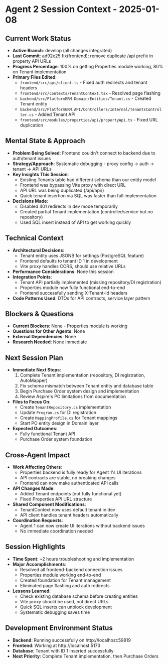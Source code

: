 # Agent 2 Session Context - 2025-01-08

## Current Work Status
- **Active Branch**: develop (all changes integrated)
- **Last Commit**: ad92e25 fix(frontend): remove duplicate /api prefix in property API URLs
- **Progress Percentage**: 100% on getting Properties module working, 80% on Tenant implementation
- **Primary Files Edited**: 
  - `frontend/src/api/client.ts` - Fixed auth redirects and tenant headers
  - `frontend/src/contexts/TenantContext.tsx` - Resolved page flashing
  - `backend/src/PlatformERM.Domain/Entities/Tenant.cs` - Created Tenant entity
  - `backend/src/PlatformERM.API/Controllers/Internal/TenantsController.cs` - Added Tenant API
  - `frontend/src/modules/properties/api/propertyApi.ts` - Fixed URL duplication

## Mental State & Approach
- **Problem Being Solved**: Frontend couldn't connect to backend due to auth/tenant issues
- **Strategy/Approach**: Systematic debugging - proxy config → auth → tenant → API URLs
- **Key Insights This Session**: 
  - Existing Tenants table had different schema than our entity model
  - Frontend was bypassing Vite proxy with direct URL
  - API URL was being duplicated (/api/api/)
  - Quick tenant insertion via SQL was faster than full implementation
- **Decisions Made**: 
  - Disabled 401 redirects in dev mode temporarily
  - Created partial Tenant implementation (controller/service but no repository)
  - Used SQL insert instead of API to get working quickly

## Technical Context
- **Architectural Decisions**: 
  - Tenant entity uses JSONB for settings (PostgreSQL feature)
  - Frontend defaults to tenant ID 1 in development
  - Vite proxy handles CORS, should use relative URLs
- **Performance Considerations**: None this session
- **Integration Points**: 
  - Tenant API partially implemented (missing repository/DI registration)
  - Properties module now fully functional end-to-end
  - Frontend successfully sending X-Tenant-Id headers
- **Code Patterns Used**: DTOs for API contracts, service layer pattern

## Blockers & Questions
- **Current Blockers**: None - Properties module is working
- **Questions for Other Agents**: None
- **External Dependencies**: None
- **Research Needed**: None immediate

## Next Session Plan
- **Immediate Next Steps**: 
  1. Complete Tenant implementation (repository, DI registration, AutoMapper)
  2. Fix schema mismatch between Tenant entity and database table
  3. Begin Purchase Order system design and implementation
  4. Review Aspire's PO limitations from documentation
- **Files to Focus On**: 
  - Create `TenantRepository.cs` implementation
  - Update `Program.cs` for DI registration
  - Create `MappingProfile.cs` for Tenant mappings
  - Start PO entity design in Domain layer
- **Expected Outcomes**: 
  - Fully functional Tenant API
  - Purchase Order system foundation

## Cross-Agent Impact
- **Work Affecting Others**: 
  - Properties backend is fully ready for Agent 1's UI iterations
  - API contracts are stable, no breaking changes
  - Frontend can now make authenticated API calls
- **API Changes Made**: 
  - Added Tenant endpoints (not fully functional yet)
  - Fixed Properties API URL structure
- **Shared Component Modifications**: 
  - TenantContext now uses default tenant in dev
  - API client handles tenant headers automatically
- **Coordination Requests**: 
  - Agent 1 can now create UI iterations without backend issues
  - No immediate coordination needed

## Session Highlights
- **Time Spent**: ~2 hours troubleshooting and implementation
- **Major Accomplishments**: 
  - Resolved all frontend-backend connection issues
  - Properties module working end-to-end
  - Created foundation for Tenant management
  - Eliminated page flashing and auth redirects
- **Lessons Learned**: 
  - Check existing database schema before creating entities
  - Vite proxy should be used, not direct URLs
  - Quick SQL inserts can unblock development
  - Systematic debugging saves time

## Development Environment Status
- **Backend**: Running successfully on http://localhost:59819
- **Frontend**: Working at http://localhost:5173
- **Database**: Tenant with ID 1 inserted successfully
- **Next Priority**: Complete Tenant implementation, then Purchase Orders